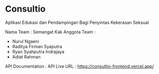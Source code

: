 # Consultio
Aplikasi Edukasi dan Pendampingan Bagi Penyintas Kekerasan Seksual

Nama Team     : Semangat Kak
Anggota Team  :
- Nurul Ngaeni
- Raditya Firman Syaputra
- Ryan Syahputra Indrajaya
- Adiat Rahman

API Documentation : 
API Live URL : https://consultio-frontend.vercel.app/
